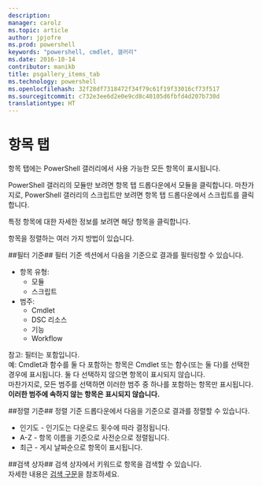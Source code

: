 ```yaml
---
description: 
manager: carolz
ms.topic: article
author: jpjofre
ms.prod: powershell
keywords: "powershell, cmdlet, 갤러리"
ms.date: 2016-10-14
contributor: manikb
title: psgallery_items_tab
ms.technology: powershell
ms.openlocfilehash: 32f28df7318472f34f79c61f19f33016cf73f517
ms.sourcegitcommit: c732e3ee6d2e0e9cd8c40105d6fbfd4d207b730d
translationtype: HT
---
```

<a name="items-tab"></a>항목 탭
==========

항목 탭에는 PowerShell 갤러리에서 사용 가능한 모든 항목이 표시됩니다.

PowerShell 갤러리의 모듈만 보려면 항목 탭 드롭다운에서 모듈을 클릭합니다.  마찬가지로, PowerShell 갤러리의 스크립트만 보려면 항목 탭 드롭다운에서 스크립트를 클릭합니다.  

특정 항목에 대한 자세한 정보를 보려면 해당 항목을 클릭합니다.

항목을 정렬하는 여러 가지 방법이 있습니다.

##<a name="filter-by"></a>필터 기준##
필터 기준 섹션에서 다음을 기준으로 결과를 필터링할 수 있습니다.
* 항목 유형:
    * 모듈
    * 스크립트
* 범주:
    * Cmdlet
    * DSC 리소스
    * 기능
    * Workflow

참고: 필터는 포함입니다.  
예: Cmdlet과 함수를 둘 다 포함하는 항목은 Cmdlet 또는 함수(또는 둘 다)를 선택한 경우에 표시됩니다.  둘 다 선택하지 않으면 항목이 표시되지 않습니다.  
마찬가지로, 모든 범주를 선택하면 이러한 범주 중 하나를 포함하는 항목만 표시됩니다. **이러한 범주에 속하지 않는 항목은 표시되지 않습니다.**

##<a name="sort-by"></a>정렬 기준## 
정렬 기준 드롭다운에서 다음을 기준으로 결과를 정렬할 수 있습니다.
* 인기도 - 인기도는 다운로드 횟수에 따라 결정됩니다.
* A-Z - 항목 이름을 기준으로 사전순으로 정렬됩니다.
* 최근 - 게시 날짜순으로 항목이 표시됩니다.


##<a name="search-box"></a>검색 상자##
검색 상자에서 키워드로 항목을 검색할 수 있습니다.  
자세한 내용은 [검색 구문](./psgallery_search_syntax.md)을 참조하세요.

